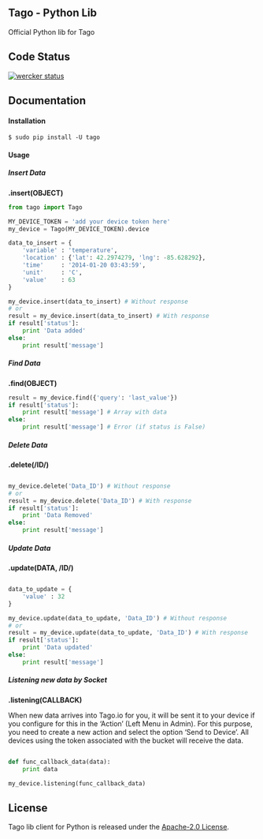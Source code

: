 ## Tago - Python Lib

Official Python lib for Tago

## Code Status

[![wercker status](https://app.wercker.com/status/16919e20780e3441fc3eb4c744e7bad3/m "wercker status")](https://app.wercker.com/project/bykey/16919e20780e3441fc3eb4c744e7bad3)

## Documentation

#### Installation

```
$ sudo pip install -U tago
```
#### Usage
##### Insert Data
**.insert(OBJECT)**
``` python
from tago import Tago

MY_DEVICE_TOKEN = 'add your device token here'
my_device = Tago(MY_DEVICE_TOKEN).device

data_to_insert = {
    'variable' : 'temperature',
    'location' : {'lat': 42.2974279, 'lng': -85.628292},
    'time'     : '2014-01-20 03:43:59',
    'unit'     : 'C',
    'value'    : 63
}

my_device.insert(data_to_insert) # Without response
# or
result = my_device.insert(data_to_insert) # With response
if result['status']:
    print 'Data added'
else:
    print result['message']

```

##### Find Data
**.find(OBJECT)**
``` python
result = my_device.find({'query': 'last_value'})
if result['status']:
    print result['message'] # Array with data
else:
    print result['message'] # Error (if status is False)

```

##### Delete Data
**.delete(/ID/)**
``` python

my_device.delete('Data_ID') # Without response
# or
result = my_device.delete('Data_ID') # With response
if result['status']:
    print 'Data Removed'
else:
    print result['message']

```

##### Update Data
**.update(DATA, /ID/)**
``` python

data_to_update = {
    'value' : 32
}

my_device.update(data_to_update, 'Data_ID') # Without response
# or
result = my_device.update(data_to_update, 'Data_ID') # With response
if result['status']:
    print 'Data updated'
else:
    print result['message']

```

##### Listening new data by Socket
**.listening(CALLBACK)**

When new data arrives into Tago.io for you, it will be sent it to your device if you configure for this in the ‘Action’ (Left Menu in Admin). For this purpose, you need to create a new action and select the option ‘Send to Device’. All devices using the token associated with the bucket will receive the data.

``` python

def func_callback_data(data):
    print data

my_device.listening(func_callback_data)

```

## License

Tago lib client for Python is released under the [Apache-2.0 License](https://github.com/tago-io/tago-sdk-python/blob/master/LICENSE.md).

